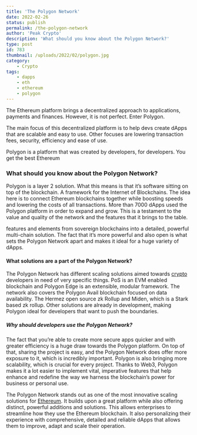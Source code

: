 ```yaml
---
title: 'The Polygon Network'
date: 2022-02-26
status: publish
permalink: /the-polygon-network
author: 'Peak Crypto'
description: 'What should you know about the Polygon Network?'
type: post
id: 783
thumbnail: /uploads/2022/02/polygon.jpg
category:
    - Crypto
tags:
    - dapps
    - eth
    - ethereum
    - polygon
---
```


The Ethereum platform brings a decentralized approach to applications, payments and finances. However, it is not perfect. Enter Polygon.

The main focus of this decentralized platform is to help devs create dApps that are scalable and easy to use. Other focuses are lowering transaction fees, security, efficiency and ease of use.

Polygon is a platform that was created by developers, for developers. You get the best Ethereum 

### What should you know about the Polygon Network?

Polygon is a layer 2 solution. What this means is that it’s software sitting on top of the blockchain. A framework for the Internet of Blockchains. The idea here is to connect Ethereum blockchains together while boosting speeds and lowering the costs of all transactions. More than 7000 dApps used the Polygon platform in order to expand and grow. This is a testament to the value and quality of the network and the features that it brings to the table.

features and elements from sovereign blockchains into a detailed, powerful multi-chain solution. The fact that it’s more powerful and also open is what sets the Polygon Network apart and makes it ideal for a huge variety of dApps.

#### What solutions are a part of the Polygon Network?

The Polygon Network has different scaling solutions aimed towards [crypto](https://headlin3s.com/cat/crypto) developers in need of very specific things. PoS is an EVM enabled blockchain and Polygon Edge is an extensible, modular framework. The network also covers the Polygon Avail blockchain focused on data availability. The Hermez open source zk Rollup and Miden, which is a Stark based zk rollup. Other solutions are already in development, making Polygon ideal for developers that want to push the boundaries.

##### Why should developers use the Polygon Network?

The fact that you’re able to create more secure apps quicker and with greater efficiency is a huge draw towards the Polygon platform. On top of that, sharing the project is easy, and the Polygon Network does offer more exposure to it, which is incredibly important. Polygon is also bringing more scalability, which is crucial for every project. Thanks to Web3, Polygon makes it a lot easier to implement vital, imperative features that help enhance and redefine the way we harness the blockchain’s power for business or personal use.

The Polygon Network stands out as one of the most innovative scaling solutions for [Ethereum](https://gotal.ink/x/238). It builds upon a great platform while also offering distinct, powerful additions and solutions. This allows enterprises to streamline how they use the Ethereum blockchain. It also personalizing their experience with comprehensive, detailed and reliable dApps that allows them to improve, adapt and scale their operation.